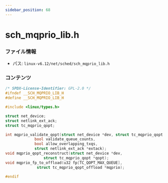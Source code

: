 ```yaml
---
sidebar_position: 68
---
```

# sch_mqprio_lib.h

### ファイル情報

- パス: `linux-v6.12/net/sched/sch_mqprio_lib.h`

### コンテンツ

```h
/* SPDX-License-Identifier: GPL-2.0 */
#ifndef __SCH_MQPRIO_LIB_H
#define __SCH_MQPRIO_LIB_H

#include <linux/types.h>

struct net_device;
struct netlink_ext_ack;
struct tc_mqprio_qopt;

int mqprio_validate_qopt(struct net_device *dev, struct tc_mqprio_qopt *qopt,
			 bool validate_queue_counts,
			 bool allow_overlapping_txqs,
			 struct netlink_ext_ack *extack);
void mqprio_qopt_reconstruct(struct net_device *dev,
			     struct tc_mqprio_qopt *qopt);
void mqprio_fp_to_offload(u32 fp[TC_QOPT_MAX_QUEUE],
			  struct tc_mqprio_qopt_offload *mqprio);

#endif

```
